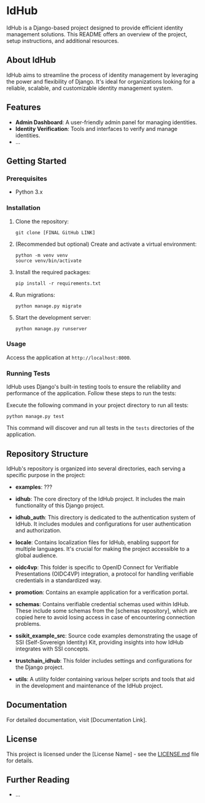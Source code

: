 # IdHub

IdHub is a Django-based project designed to provide efficient identity management solutions. This README offers an overview of the project, setup instructions, and additional resources.

## About IdHub

IdHub aims to streamline the process of identity management by leveraging the power and flexibility of Django. It's ideal for organizations looking for a reliable, scalable, and customizable identity management system.

## Features

- **Admin Dashboard**: A user-friendly admin panel for managing identities.
- **Identity Verification**: Tools and interfaces to verify and manage identities.
- ...

## Getting Started

### Prerequisites

- Python 3.x

### Installation

1. Clone the repository: 
   ```
   git clone [FINAL GitHub LINK]
   ```
2. (Recommended but optional) Create and activate a virtual environment:
   ```
   python -m venv venv
   source venv/bin/activate
   ```
3. Install the required packages:
   ```
   pip install -r requirements.txt
   ```
4. Run migrations:
   ```
   python manage.py migrate
   ```
5. Start the development server:
   ```
   python manage.py runserver
   ```

### Usage

Access the application at `http://localhost:8000`.

### Running Tests

IdHub uses Django's built-in testing tools to ensure the reliability and performance of the application. Follow these steps to run the tests:

Execute the following command in your project directory to run all tests:

```
python manage.py test
```

This command will discover and run all tests in the `tests` directories of the application.


## Repository Structure

IdHub's repository is organized into several directories, each serving a specific purpose in the project:

- **examples**: ???

- **idhub**: The core directory of the IdHub project. It includes the main functionality of this Django project.

- **idhub_auth**: This directory is dedicated to the authentication system of IdHub. It includes modules and configurations for user authentication and authorization.

- **locale**: Contains localization files for IdHub, enabling support for multiple languages. It's crucial for making the project accessible to a global audience.

- **oidc4vp**: This folder is specific to OpenID Connect for Verifiable Presentations (OIDC4VP) integration, a protocol for handling verifiable credentials in a standardized way.

- **promotion**: Contains an example application for a verification portal.

- **schemas**: Contains verifiable credential schemas used within IdHub. These include some schemas from the [schemas repository], which are copied here to avoid losing access in case of encountering connection problems.

- **ssikit_example_src**: Source code examples demonstrating the usage of SSI (Self-Sovereign Identity) Kit, providing insights into how IdHub integrates with SSI concepts.

- **trustchain_idhub**: This folder includes settings and configurations for the Django project.

- **utils**: A utility folder containing various helper scripts and tools that aid in the development and maintenance of the IdHub project.

## Documentation

For detailed documentation, visit [Documentation Link].

## License

This project is licensed under the [License Name] - see the [LICENSE.md](LICENSE.md) file for details.

## Further Reading

- ...
